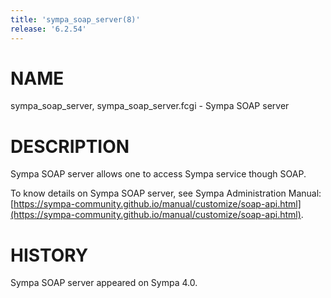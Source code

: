 ```yaml
---
title: 'sympa_soap_server(8)'
release: '6.2.54'
---
```


# NAME

sympa\_soap\_server, sympa\_soap\_server.fcgi - Sympa SOAP server

# DESCRIPTION

Sympa SOAP server allows one to access Sympa service though SOAP.

To know details on Sympa SOAP server, see Sympa Administration Manual:
[https://sympa-community.github.io/manual/customize/soap-api.html](https://sympa-community.github.io/manual/customize/soap-api.html).

# HISTORY

Sympa SOAP server appeared on Sympa 4.0.

